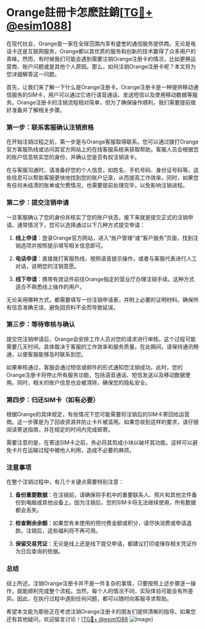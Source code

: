 # Orange註冊卡怎麽註銷[[TG💪+ @esim1088](https://t.me/s/esim1088)]

在现代社会，Orange是一家在全球范围内享有盛誉的通信服务提供商。无论是电话卡还是互联网服务，Orange都以其优质的服务和创新的技术赢得了众多用户的青睐。然而，有时候我们可能会遇到需要注销Orange注册卡的情况，比如更换运营商、账户问题或是其他个人原因。那么，如何注销Orange注册卡呢？本文将为您详细解答这一问题。

首先，让我们来了解一下什么是Orange注册卡。Orange注册卡是一种提供移动通信服务的SIM卡，用户可以通过它进行语音通话、发送短信以及使用移动数据等服务。Orange注册卡的注销流程相对简单，但为了确保操作顺利，我们需要提前做好准备并了解相关步骤。

### **第一步：联系客服确认注销资格**

在开始注销过程之前，第一步是与Orange客服取得联系。您可以通过拨打Orange官方客服热线或访问其官方网站上的在线客服系统来获取帮助。客服人员会根据您的账户信息核实您的身份，并确认您是否有权注销该卡。

在与客服沟通时，请准备好您的个人信息，如姓名、手机号码、身份证号码等。这些信息可以帮助客服更快地找到您的账户记录，从而提高工作效率。同时，如果您有任何未结清的账单或欠费情况，也需要提前处理完毕，以免影响注销进程。

### **第二步：提交注销申请**

一旦客服确认了您的身份并核实了您的账户状态，接下来就是提交正式的注销申请。通常情况下，您可以选择通过以下几种方式提交申请：

1. **线上申请**：登录Orange官方网站，进入“账户管理”或“客户服务”页面，找到注销选项并按照提示填写相关信息即可。
   
2. **电话申请**：直接拨打客服热线，按照语音提示操作，或者与客服代表进行人工对话，说明您的注销意愿。

3. **线下申请**：携带有效证件前往Orange指定的营业厅办理注销手续。这种方式适合不熟悉线上操作的用户。

无论采用哪种方式，都需要填写一份注销申请表，并附上必要的证明材料。确保所有信息准确无误，避免因资料不全而导致延误。

### **第三步：等待审核与确认**

提交完注销申请后，Orange会安排工作人员对您的请求进行审核。这个过程可能需要几天时间，具体取决于客服的工作效率和服务质量。在此期间，请保持通讯畅通，以便客服能够及时联系到您。

如果审核通过，客服会通过短信或邮件的形式通知您注销成功。此时，您的Orange注册卡将停止所有服务功能，包括语音通话、短信发送以及移动数据使用。同时，相关的账户信息也会被清除，确保您的隐私安全。

### **第四步：归还SIM卡（如有必要）**

根据Orange的具体规定，有些情况下您可能需要将注销后的SIM卡寄回给运营商。这一步骤是为了回收资源并防止卡片被滥用。如果您收到这样的要求，请仔细阅读寄送指南，并在规定的时间内完成邮寄。

需要注意的是，在寄送SIM卡之前，务必将其剪成小块以破坏其功能。这样可以避免卡片在运输过程中被他人利用，造成不必要的麻烦。

### **注意事项**

在整个注销过程中，有几个关键点需要特别注意：

1. **备份重要数据**：在注销前，请确保将手机中的重要联系人、照片和其他文件备份到电脑或其他设备上。因为注销后，您的SIM卡将无法继续使用，所有数据都会丢失。

2. **检查剩余余额**：如果您有未使用的预付费金额或积分，请尽快消费或申请退款。注销后，这些福利将不再可用。

3. **保留交易凭证**：无论是线上还是线下提交申请，都建议打印或保存相关凭证作为日后查询的依据。

### **总结**

综上所述，注销Orange注册卡并不是一件复杂的事情，只要按照上述步骤逐一操作，就能顺利完成整个流程。当然，每个人的情况不同，实际体验可能会有所差异。因此，在执行过程中遇到任何问题，都可以随时向客服寻求帮助。

希望本文能为那些正在考虑注销Orange注册卡的朋友们提供清晰的指导。如果您还有其他疑问，欢迎留言讨论！[[TG💪+ @esim1088](https://t.me/s/esim1088) ![Image](https://i.postimg.cc/4NQfJmqS/Snipaste-2025-05-13-00-14-12.png)]